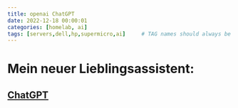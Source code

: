 ```yaml
---
title: openai ChatGPT
date: 2022-12-18 00:00:01
categories: [homelab, ai]
tags: [servers,dell,hp,supermicro,ai]     # TAG names should always be lowercase
---
```


# Mein neuer Lieblingsassistent:

## [ChatGPT](https://chat.openai.com/)

